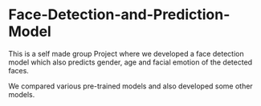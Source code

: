 # Face-Detection-and-Prediction-Model

This is a self made group Project where we developed a face detection model which also predicts gender, age and facial emotion of the detected faces. 

We compared various pre-trained models and also developed some other models. 

